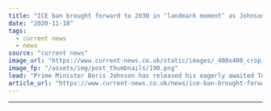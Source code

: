 ```yaml
---
title: "ICE ban brought forward to 2030 in ‘landmark moment’ as Johnson releases Ten Point Plan"
date: "2020-11-18"
tags: 
  - current news
  - news
source: "current news"
image_url: "https://www.current-news.co.uk/static/images/_400x400_crop_center-center/No10-door-credit-Gov.UK.png"
image_fp: "/assets/img/post_thumbnails/190.png"
lead: "​Prime Minister Boris Johnson has released his eagerly awaited Ten Point Plan for a Green Industrial revolution, setting out pledges to create 250,000 jobs."
article_url: "https://www.current-news.co.uk/news/ice-ban-brought-forward-to-2030-in-landmark-moment-as-johnson-releases-ten-point-plan?utm_source=rss-feeds&utm_medium=rss&utm_campaign=rss"
---
```


---
